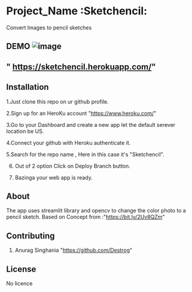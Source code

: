 # Project_Name :Sketchencil:
Convert Images to pencil sketches

## DEMO ![image](https://img.shields.io/badge/version-1.0.0-yellowgreen.svg)

## " https://sketchencil.herokuapp.com/"

## Installation
1.Just clone this repo on ur github profile.

2.Sign up for an HeroKu account "https://www.heroku.com/"

3.Go to your Dashboard and create a new app let the default serever location be US.

4.Connect your github with Heroku authenticate it.

5.Search for the repo name , Here in this case it's "Sketchencil".

6. Out of 2 option Click on Deploy Branch button.

7. Bazinga your web app is ready.

## About
The app uses streamlit library and opencv to change the color photo to a pencil sketch.
Based on Concept from :"https://bit.ly/2Uv8QZm"
## Contributing
1. Anurag Singhania "https://github.com/Destrog"


## License
No licence
